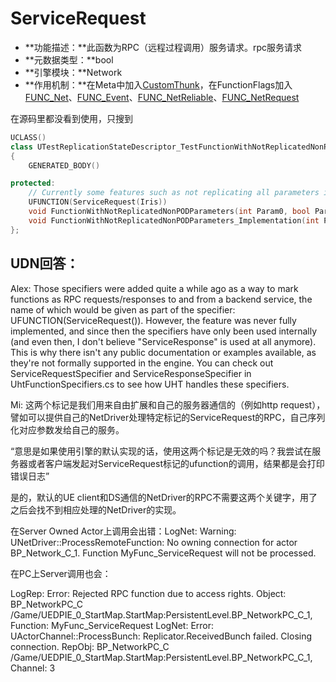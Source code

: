 # ServiceRequest

- **功能描述：**此函数为RPC（远程过程调用）服务请求。rpc服务请求
- **元数据类型：**bool
- **引擎模块：**Network
- **作用机制：**在Meta中加入[CustomThunk](../../../Meta/UHT/CustomThunk.md)，在FunctionFlags加入[FUNC_Net](../../../Flags/EFunctionFlags/FUNC_Net.md)、[FUNC_Event](../../../Flags/EFunctionFlags/FUNC_Event.md)、[FUNC_NetReliable](../../../Flags/EFunctionFlags/FUNC_NetReliable.md)、[FUNC_NetRequest](../../../Flags/EFunctionFlags/FUNC_NetRequest.md)

在源码里都没看到使用，只搜到

```cpp
UCLASS()
class UTestReplicationStateDescriptor_TestFunctionWithNotReplicatedNonPODParameters : public UObject
{
	GENERATED_BODY()

protected:
	// Currently some features such as not replicating all parameters isn't allowed on regular RPCs
	UFUNCTION(ServiceRequest(Iris))
	void FunctionWithNotReplicatedNonPODParameters(int Param0, bool Param1, int Param2, UPARAM(NotReplicated) const TArray<FTestReplicationStateDescriptor_TestStructWithRefCArray>& NotReplicatedParam3);
	void FunctionWithNotReplicatedNonPODParameters_Implementation(int Param0, bool Param1, int Param2, UPARAM(NotReplicated) const TArray<FTestReplicationStateDescriptor_TestStructWithRefCArray>& NotReplicatedParam3);
};
```

## UDN回答：

Alex: Those specifiers were added quite a while ago as a way to mark functions as RPC requests/responses to and from a backend service, the name of which would be given as part of the specifier: UFUNCTION(ServiceRequest(<Endpoint Name>)). However, the feature was never fully implemented, and since then the specifiers have only been used internally (and even then, I don't believe "ServiceResponse" is used at all anymore). This is why there isn't any public documentation or examples available, as they're not formally supported in the engine. You can check out ServiceRequestSpecifier and ServiceResponseSpecifier in UhtFunctionSpecifiers.cs to see how UHT handles these specifiers.

Mi: 这两个标记是我们用来自由扩展和自己的服务器通信的（例如http request），譬如可以提供自己的NetDriver处理特定标记的ServiceRequest的RPC，自己序列化对应参数发给自己的服务。

“意思是如果使用引擎的默认实现的话，使用这两个标记是无效的吗？我尝试在服务器或者客户端发起对ServiceRequest标记的ufunction的调用，结果都是会打印错误日志”

是的，默认的UE client和DS通信的NetDriver的RPC不需要这两个关键字，用了之后会找不到相应处理的NetDriver的实现。

在Server Owned Actor上调用会出错：LogNet: Warning: UNetDriver::ProcessRemoteFunction: No owning connection for actor BP_Network_C_1. Function MyFunc_ServiceRequest will not be processed.

在PC上Server调用也会：

LogRep: Error: Rejected RPC function due to access rights. Object: BP_NetworkPC_C /Game/UEDPIE_0_StartMap.StartMap:PersistentLevel.BP_NetworkPC_C_1, Function: MyFunc_ServiceRequest
LogNet: Error: UActorChannel::ProcessBunch: Replicator.ReceivedBunch failed.  Closing connection. RepObj: BP_NetworkPC_C /Game/UEDPIE_0_StartMap.StartMap:PersistentLevel.BP_NetworkPC_C_1, Channel: 3